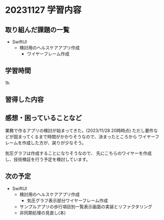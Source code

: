 # 20231127 学習内容

## 取り組んだ課題の一覧

- SwiftUI
  - 検討用のヘルスケアアプリ作成
    - ワイヤーフレーム作成

## 学習時間

1h

## 習得した内容

## 感想・困っていることなど

業務で作るアプリの検討が始まってきた。(2023/11/28 20時時点)
ただし要件などが固まってくるまで時間がかかりそうなので、決まったところから
ワイヤーフレームを作成した方が、戻りが少なそう。

気圧グラフは作成することになりそうなので、
先にこちらのワイヤーを作成し、技術検証を行う予定を検討しています。

## 次の予定

- SwiftUI
  - 検討用のヘルスケアアプリ作成
    - 気圧グラフ表示部分ワイヤーフレーム作成
  - サンプルアプリの歩行項目別一覧表示画面の実装とリファクタリング
  - 非同期処理の見直し(本)

